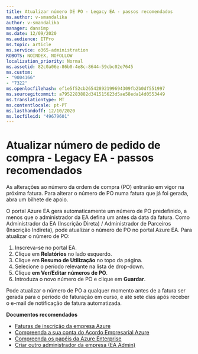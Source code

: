 ```yaml
---
title: Atualizar número DE PO - Legacy EA - passos recomendados
ms.author: v-smandalika
author: v-smandalika
manager: dansimp
ms.date: 12/09/2020
ms.audience: ITPro
ms.topic: article
ms.service: o365-administration
ROBOTS: NOINDEX, NOFOLLOW
localization_priority: Normal
ms.assetid: 82c0a06e-86b0-4e8c-8644-59cbc02e7645
ms.custom:
- "9004166"
- "7322"
ms.openlocfilehash: ef1e5f52cb26542892199694309fb2b0df551997
ms.sourcegitcommit: a7952283882d341515623d5ae58eda14d0553449
ms.translationtype: MT
ms.contentlocale: pt-PT
ms.lasthandoff: 12/10/2020
ms.locfileid: "49679601"
---
```

# <a name="update-purchase-order-number---legacy-ea---recommended-steps"></a>Atualizar número de pedido de compra - Legacy EA - passos recomendados

As alterações ao número da ordem de compra (PO) entrarão em vigor na próxima fatura. Para alterar o número de PO numa fatura que já foi gerada, abra um bilhete de apoio. 

O portal Azure EA gera automaticamente um número de PO predefinido, a menos que o administrador da EA defina um antes da data da fatura. Como Administrador da EA (Inscrição Direta) / Administrador de Parceiros (Inscrição Indireta), pode atualizar o número de PO no portal Azure EA. Para atualizar o número de PO:

1. Inscreva-se no portal EA.
2. Clique em **Relatórios** no lado esquerdo.
3. Clique em **Resumo de Utilização** no topo da página.
4. Selecione o período relevante na lista de drop-down.
5. Clique **em Ver/Editar números de PO**.
6. Introduza o novo número de PO e clique em **Guardar**.

Pode atualizar o número de PO a qualquer momento antes de a fatura ser gerada para o período de faturação em curso, e até sete dias após receber o e-mail de notificação de fatura automatizada. 

**Documentos recomendados**

- [Faturas de inscrição da empresa Azure](https://docs.microsoft.com/azure/cost-management-billing/manage/ea-portal-enrollment-invoices) 
- [Compreenda a sua conta do Acordo Empresarial Azure](https://docs.microsoft.com/azure/cost-management-billing/understand/review-enterprise-agreement-bill)  
- [Compreenda os papéis da Azure Enterprise](https://docs.microsoft.com/azure/cost-management-billing/manage/understand-ea-roles#add-a-new-enterprise-administrator) 
- [Criar outro administrador da empresa (EA Admin)](https://docs.microsoft.com/azure/cost-management-billing/manage/ea-portal-administration#create-another-enterprise-administrator)
